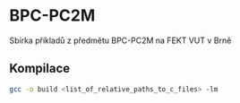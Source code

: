 # BPC-PC2M
Sbírka příkladů z předmětu BPC-PC2M na FEKT VUT v Brně

## Kompilace
```sh
gcc -o build <list_of_relative_paths_to_c_files> -lm
```
